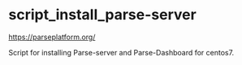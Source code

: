 # script_install_parse-server
https://parseplatform.org/

Script for installing Parse-server and Parse-Dashboard for centos7.
